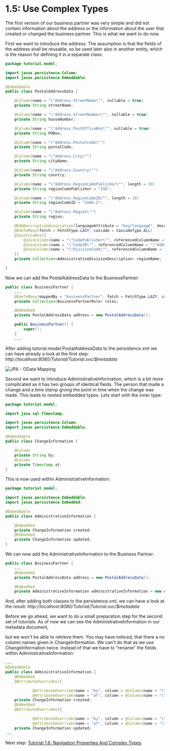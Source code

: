 # 1.5: Use Complex Types
The first version of our business partner was very simple and did not contain information about the address or the information about the user that created or changed the business partner. This is what we want to do now.

First we want to introduce the address. The assumption is that the fields of the address shall be reusable, so be used later also in another entity, which is the reason for defining it in a separate class:
```Java
package tutorial.model;

import javax.persistence.Column;
import javax.persistence.Embeddable;

@Embeddable
public class PostalAddressData {

    @Column(name = "\"Address.StreetName\"", nullable = true)
    private String streetName;

    @Column(name = "\"Address.StreetNumber\"", nullable = true)
    private String houseNumber;

    @Column(name = "\"Address.PostOfficeBox\"", nullable = true)
    private String POBox;

    @Column(name = "\"Address.PostalCode\"")
    private String postalCode;

    @Column(name = "\"Address.City\"")
    private String cityName;

    @Column(name = "\"Address.Country\"")
    private String country;

    @Column(name = "\"Address.RegionCodePublisher\"", length = 10)
    private String regionCodePublisher = "ISO";

    @Column(name = "\"Address.RegionCodeID\"", length = 10)
    private String regionCodeID = "3166-2";

    @Column(name = "\"Address.Region\"")
    private String region;

    @EdmDescriptionAssociation(languageAttribute = "key/language", descriptionAttribute = "name")
    @OneToMany(fetch = FetchType.LAZY, cascade = CascadeType.ALL)
    @JoinColumns({
        @JoinColumn(name = "\"CodePublisher\"", referencedColumnName = "\"Address.RegionCodePublisher\"", nullable = false, insertable = false, updatable = false),
        @JoinColumn(name = "\"CodeID\"", referencedColumnName = "\"Address.RegionCodeID\"", nullable = false, insertable = false, updatable = false),
        @JoinColumn(name = "\"DivisionCode\"", referencedColumnName = "\"Address.Region\"", nullable = false, insertable = false, updatable = false)
    })
    private Collection<AdministrativeDivisionDescription> regionName;

}
```
Now we can add the PostalAddressData to the BusinessPartner:

```Java
public class BusinessPartner {
    ...
    @OneToMany(mappedBy = "businessPartner", fetch = FetchType.LAZY, cascade = CascadeType.REMOVE)
    private Collection<BusinessPartnerRole> roles;

    @Embedded
    private PostalAddressData address = new PostalAddressData();

    public BusinessPartner() {
        super();
    }
    ...
```
After adding tutorial.model.PostalAddressData to the persistence.xml we can have already a look at the first step: _http://localhost:8080/Tutorial/Tutorial.svc/$metadata_

![JPA - OData Mapping](Metadata/Mapping4.png)

Second we want to introduce AdministrativeInformation, which is a bit more complicated as it has two groups of identical fields. The person that made a change and a time stamp giving the point in time when the change was made. This leads to nested embedded types. Lets start with the inner type:

```Java
package tutorial.model;

import java.sql.Timestamp;

import javax.persistence.Column;
import javax.persistence.Embeddable;

@Embeddable
public class ChangeInformation {

    @Column
    private String by;
    @Column
    private Timestamp at;
}
```
This is now used within AdministrativeInformation:
```Java
package tutorial.model;

import javax.persistence.Embeddable;
import javax.persistence.Embedded;

@Embeddable
public class AdministrativeInformation {

    @Embedded
    private ChangeInformation created;
    @Embedded
    private ChangeInformation updated;
}
```
We can now add the AdministrativeInformation to the Business Partner:
```Java
public class BusinessPartner {
    ...
    @Embedded
    private PostalAddressData address = new PostalAddressData();

    @Embedded
    private AdministrativeInformation administrativeInformation = new AdministrativeInformation();

```
And, after adding both classes to the persistence.xml, we can have a look at the result: _http://localhost:8080/Tutorial/Tutorial.svc/$metadata_

Before we go ahead, we want to do a small preparation step for the second set of tutorials. As of now we can see the AdministrativeInformation in our metadata document,

but we won't be able to retrieve them. You may have noticed, that there a no column names given in ChangeInformation. We can't do that as we use ChangeInformation twice.
Instead of that we have to "rename" the fields within AdministrativeInformation:
```Java
...
@Embeddable
public class AdministrativeInformation {
	@Embedded
	@AttributeOverrides({

			@AttributeOverride(name = "by", column = @Column(name = "\"CreatedBy\"")),
			@AttributeOverride(name = "at", column = @Column(name = "\"CreatedAt\"")) })
	private ChangeInformation created;
	@Embedded
	@AttributeOverrides({

			@AttributeOverride(name = "by", column = @Column(name = "\"UpdatedBy\"")),
			@AttributeOverride(name = "at", column = @Column(name = "\"UpdatedAt\"")) })
	private ChangeInformation updated;
...
```

Next step: [Tutorial 1.6: Navigation Properties And Complex Types](1-6-NavigationAndComplexTypes.md)
